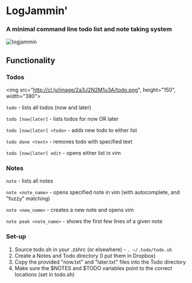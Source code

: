 # LogJammin'
### A minimal command line todo list and note taking system
![logjammin](http://ecx.images-amazon.com/images/I/51L4PdH5xKL._SL500_AA280_.jpg)

## Functionality

### Todos
<img src="http://cl.ly/image/2a3J2N2M1u3A/todo.png", height="150", width="380">

`todo` - lists all todos (now and later)

`todo [now|later]` - lists todos for now OR later

`todo [now|later] <todo>` - adds new todo to either list

`todo done <text>` - removes todo with specified text

`todo [now|later] edit` - opens either list in vim

### Notes

`note` - lists all notes

`note <note_name>` - opens specified note in vim (with autocomplete, and "fuzzy" matching)

`note <new_name>` - creates a new note and opens vim

`note peak <note_name>` - shows the first few lines of a given note

### Set-up

1. Source todo.sh in your .zshrc (or elsewhere) - `. ~/.todo/todo.sh`
2. Create a Notes and Todo directory (I put them in Dropbox)
3. Copy the provided "now.txt" and "later.txt" files into the Todo directory
4. Make sure the $NOTES and $TODO variables point to the correct locations (set in todo.sh)
